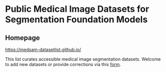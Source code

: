 # Public Medical Image Datasets for Segmentation Foundation Models

## Homepage

https://medsam-datasetlist.github.io/


This list curates accessible medical image segmentation datasets. Welcome to add new datasets or provide corrections via this [form](https://forms.gle/P2utcrEMU5R9wv9n6).

